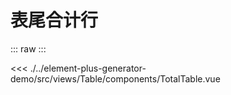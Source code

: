 <script setup>
import TotalTable from './../../../element-plus-generator-demo/src/views/Table/components/TotalTable.vue'
</script>

# 表尾合计行

<div class="code">

::: raw
<TotalTable/>
:::

<<< ./../element-plus-generator-demo/src/views/Table/components/TotalTable.vue

</div>